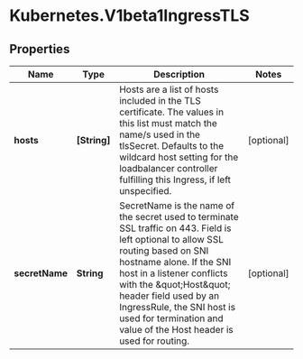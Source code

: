 # Kubernetes.V1beta1IngressTLS

## Properties
Name | Type | Description | Notes
------------ | ------------- | ------------- | -------------
**hosts** | **[String]** | Hosts are a list of hosts included in the TLS certificate. The values in this list must match the name/s used in the tlsSecret. Defaults to the wildcard host setting for the loadbalancer controller fulfilling this Ingress, if left unspecified. | [optional] 
**secretName** | **String** | SecretName is the name of the secret used to terminate SSL traffic on 443. Field is left optional to allow SSL routing based on SNI hostname alone. If the SNI host in a listener conflicts with the \&quot;Host\&quot; header field used by an IngressRule, the SNI host is used for termination and value of the Host header is used for routing. | [optional] 



